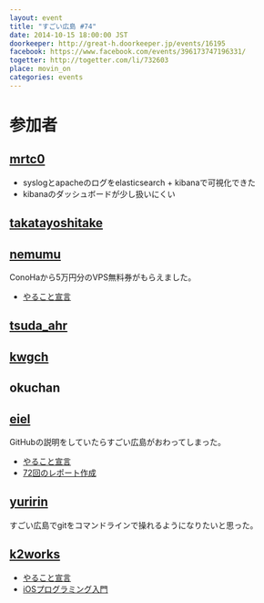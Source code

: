 ```yaml
---
layout: event
title: "すごい広島 #74"
date: 2014-10-15 18:00:00 JST
doorkeeper: http://great-h.doorkeeper.jp/events/16195
facebook: https://www.facebook.com/events/396173747196331/
togetter: http://togetter.com/li/732603
place: movin_on
categories: events
---
```


# 参加者


## [mrtc0](http://twitter.com/mrtc0)

* syslogとapacheのログをelasticsearch + kibanaで可視化できた
* kibanaのダッシュボードが少し扱いにくい


## [takatayoshitake](http://twitter.com/takatayoshitake)


## [nemumu](https://github.com/nemumu)

ConoHaから5万円分のVPS無料券がもらえました。

* [やること宣言](https://github.com/great-h/great-h.github.io/issues/1291)

## [tsuda_ahr](http://twitter.com/tsuda_ahr)


## [kwgch](https://github.com/kwgch)


## okuchan


## [eiel](http://eiel.info/)

GitHubの説明をしていたらすごい広島がおわってしまった。

* [やること宣言](https://github.com/great-h/great-h.github.io/issues/1296)
* [72回のレポート作成](https://www.facebook.com/great.hiroshima/posts/466042973538353)

## [yuririn](http://www.ginneko-atelier.com)

すごい広島でgitをコマンドラインで操れるようになりたいと思った。

## [k2works](https://github.com/k2works)

* [やること宣言](https://github.com/great-h/great-h.github.io/issues/1294)
* [iOSプログラミング入門](https://github.com/k2works/ios_programing_introduction)
